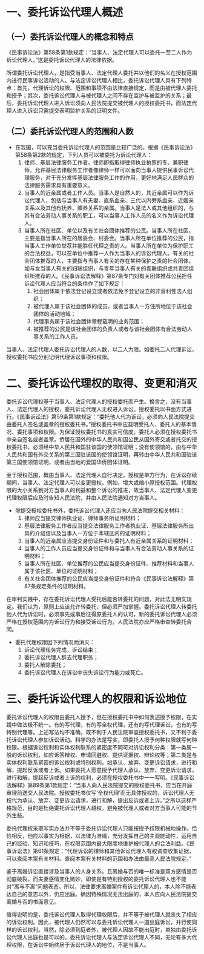 # 一、委托诉讼代理人概述
## （一）委托诉讼代理人的概念和特点
《民事诉讼法》第58条第1款规定：“当事人、法定代理人可以委托一至二人作为诉讼代理人。”这是委托诉讼代理人的法律依据。

所谓委托诉讼代理人，是指受当事人、法定代理人委托并以他们的名义在授权范围内进行民事诉讼活动的人。与法定诉讼代理人相比，委托诉讼代理人具有下列特点：首先，代理诉讼的权限、范围和事项不由法律直接规定，而是由被代理人委托和授予；其次，委托诉讼代理人与被代理人之间不存在监护与被监护的关系；最后，委托诉讼代理人进入诉讼须向人民法院提交被代理人的授权委托书，而法定代理人进入诉讼只需提交表明监护关系的证明文件。
## （二）委托诉讼代理人的范围和人数
- 在我国，可以充当委托诉讼代理人的范围是比较广泛的。根据《民事诉讼法》第58条第2款的规定，下列人员可以被委托为诉讼代理人：
	1. 律师、基层法律服务工作者。律师即指取得律师执业执照的专、兼职律师。允许基层法律服务工作者像律师一样可以面向当事人提供民事诉讼代理服务，对于充分发挥基层法律服务工作的作用，更好地满足人民群众的法律服务需求具有重要意义。
	2. 当事人的近亲属或者工作人员。当事人是自然人的，其近亲属可以作为诉讼代理人，包括与当事人有夫妻、直系血亲、三代以内旁系血亲、近姻亲关系以及其他有抚养、赡养关系的亲属。当事人是法人或其他组织的，与其有合法劳动人事关系的职工，可以当事人工作人员的名义作为诉讼代理人。
	3. 当事人所在社区、单位以及有关社会团体推荐的公民。当事人所在社区，主要是指当事人所在的居委会、村委会。当事人所在单位推荐的公民，指当事人工作单位举荐并能胜任代理之责的人。当事人所在单位为保护职工的合法权益，可以在单位中推荐一人作为当事人的诉讼代理人。有关的社会团体推荐的人，主要指与当事人有关的存在某种保护之责的社会团体，如与女当事人有关的妇联组织，与青年当事人有关的青联组织或共青团组织所推荐的人。《民事诉讼法解释》第87条专门对有关团体推荐公民担任诉讼代理人应当符合的条件作了如下规定：
		1. 社会团体属于依法登记设立或者依法免予登记设立的非营利性法人组织；
		2. 被代理人属于该社会团体的成员，或者当事人一方住所地位于该社会团体的活动地域；
		3. 代理事务属于该社会团体章程载明的业务范围；
		4. 被推荐的公民是该社会团体的负责人或者与该社会团体有合法劳动人事关系的工作人员。

当事人、法定代理人委托诉讼代理人的人数，以二人为限。如委托二人代理诉讼，授权委托书应分别记明代理诉讼事项和权限。
# 二、委托诉讼代理权的取得、变更和消灭
委托诉讼代理权基于当事人、法定代理人的授权委托而产生。换言之，没有当事人、法定代理人的授权，委托诉讼代理人无权进入诉讼。授权委托以书面方式进行。《民事诉讼法》第59条第1款规定：“委托他人代为诉讼，必须向人民法院提交由委托人签名或盖章的授权委托书。”授权委托书中应载明受托人、委托人的基本情况、委托事项和权限。为保证授权委托书的真实可信度，委托人必须在授权委托书中亲自签名或者盖章。侨居在国外的中华人民共和国公民从国外寄交或者托交的授权委托书，必须经中华人民共和国驻该国的使领馆证明；没有使领馆的，由与中华人民共和国有外交关系的第三国驻该国的使领馆证明，再转由中华人民共和国驻该第三国使领馆证明，或者由当地的爱国华侨团体证明。

至于授权范围，概由当事人、法定代理人自行决定。授权是单方行为，在诉讼存续期间，当事人、法定代理人可以变更授权。例如，增大或缩小原授权范围。代理权限的大小关系到对方当事人的利益和整个诉讼的推进，故当事人、法定代理人变更代理权限后应及时告知人民法院，并由人民法院通知对方当事人。

- 除提交授权委托书外，委托诉讼代理人还应当向人民法院提交相关材料：
	1. 律师应当提交律师执业证、律师事务所证明材料；
	2. 基层法律服务工作者应当提交法律服务工作者执业证、基层法律服务所出具的介绍信以及当事人一方位于本辖区内的证明材料；
	3. 当事人的近亲属应当提交身份证件和与委托人有近亲属关系的证明材料；
	4. 当事人的工作人员应当提交身份证件和与当事人有合法劳动人事关系的证明材料；
	5. 当事人所在社区、单位推荐的公民应当提交身份证件、推荐材料和当事人属于该社区、单位的证明材料；
	6. 有关社会团体推荐的公民应当提交身份证件和符合《民事诉讼法解释》第87条规定条件的证明材料。

在审判实践中，存在委托诉讼代理人受托后能否转委托的问题，对此法无明文规定。我们认为，原则上应该允许转委托，但必须严加掌握。委托诉讼代理人转委托他人代为诉讼时，必须事先或事后征得原委托人的认可，新的委托诉讼代理人必须严格在授权范围内为诉讼行为和接受诉讼行为。人民法院亦应严格审查转委托合同。

- 委托代理权限因下列情况而消灭：
	1. 诉讼代理任务完成，诉讼结束；
	2. 委托诉讼代理人辞去代理职务；
	3. 委托人解除委托；
	4. 委托诉讼代理人在诉讼中丧失诉讼行为能力或死亡。
# 三、委托诉讼代理人的权限和诉讼地位
委托诉讼代理人的权限由委托人授予，但在授权委托书中如何表述授予权限，在实践中做法极不统一。有的写代理，有的写全权代理，还有的写代理诉讼，也有的写特别代理等。上述写法均不准确，既不利于人民法院审查授权委托书，又不利于委托诉讼代理人参加诉讼活动。科学的办法是写实，即委托人授予何种权限就写何种权限。根据诉讼权利和实体权利联系的紧密度不同可对诉讼权利分类：第一类属一般的诉讼权利，如应诉答辩权、申请回避权、提供证据权、辩论权等；第二类是与实体权利联系紧密的诉讼权利或特别权利，如承认、放弃、变更诉讼请求，进行和解，提起反诉或者上诉。如果委托人愿意授予代理人承认、放弃、变更诉讼请求，进行和解，提起反诉或者上诉的权利，必须在授权委托书中一一写明。《民事诉讼法解释》第89条第1款规定：“当事人向人民法院提交的授权委托书，应当在开庭审理前送交人民法院。授权委托书仅写‘全权代理’而无具体授权的，诉讼代理人无权代为承认、放弃、变更诉讼请求，进行和解，提出反诉或者上诉。”之所以这样严格规范，目的是杜绝委托诉讼代理人越权，避免被代理人或者对方当事人可能的节外生枝。

委托代理权采取写实办法并不等于委托诉讼代理人只能按授予权限机械地操作。恰恰相反，他应以事实为根据，以法律为准绳，充分发挥自己的主观能动性，运用自己的经验、知识和技巧，在权限范围内最大限度地维护被代理人的合法利益。《民事诉讼法》第61条规定：“代理诉讼的律师和其他诉讼代理人有权调查收集证据，可以查阅本案有关材料。查阅本案有关材料的范围和办法由最高人民法院规定。”

鉴于离婚诉讼直接涉及当事人的人身关系，且离婚与否的唯一标准是双方感情是否彻底破裂。而夫妻感情变化微妙，即使是有特别授权的委托诉讼代理人也不能对“离与不离”问题表态。所以，法律要求离婚案件有诉讼代理人的，本人除不能表达自己的意志以外，仍应出庭。确因特殊情况无法出庭的，本人应向人民法院提交离婚与否的书面意见。

值得说明的是，委托诉讼代理人取得代理权限后，并不等于被代理人就丧失了相应的诉讼权利。因此，被代理人仍然可以与委托诉讼代理人一道出庭诉讼，并行使同样的诉讼权利。当然，除必须到庭者外，被代理人因故不能出庭时，单独由委托诉讼代理人出庭也是可以的。委托诉讼代理人与法定诉讼代理人不同，无论有多大代理权限，在诉讼中始终居于诉讼代理人的地位，不是当事人。